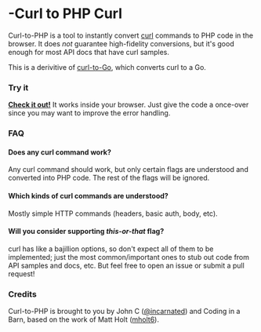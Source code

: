 -Curl to PHP Curl
===========

Curl-to-PHP is a tool to instantly convert [curl](http://curl.haxx.se) commands to PHP code in the browser. It does *not* guarantee high-fidelity conversions, but it's good enough for most API docs that have curl samples.

This is a derivitive of [curl-to-Go](http://mholt.github.io/curl-to-go/), which converts curl to a Go.


### Try it

**[Check it out!](https://codinginbarn.github.io/curl-to-php-curl)** It works inside your browser. Just give the code a once-over since you may want to improve the error handling.


### FAQ

#### Does any curl command work?

Any curl command should work, but only certain flags are understood and converted into PHP code. The rest of the flags will be ignored.

#### Which kinds of curl commands are understood?

Mostly simple HTTP commands (headers, basic auth, body, etc).

#### Will you consider supporting *this-or-that* flag?

curl has like a bajillion options, so don't expect all of them to be implemented; just the most common/important ones to stub out code from API samples and docs, etc. But feel free to open an issue or submit a pull request!



### Credits

Curl-to-PHP is brought to you by John C ([@incarnated](https://twitter.com/incarnated)) and Coding in a Barn, based on the work of Matt Holt ([mholt6](https://twitter.com/mholt6)).
